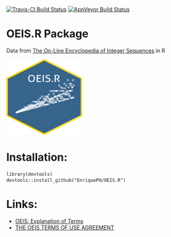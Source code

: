 [![Travis-CI Build Status](https://travis-ci.org/EnriquePH/OEIS.R.svg?branch=master)](https://travis-ci.org/EnriquePH/OEIS.R) [![AppVeyor Build Status](https://ci.appveyor.com/api/projects/status/github/EnriquePH/OEIS.R?branch=master&svg=true)](https://ci.appveyor.com/project/EnriquePH/OEIS.R)

# OEIS.R Package

Data from [The On-Line Encyclopedia of Integer Sequences](https://oeis.org/)
in R

<img src="https://raw.githubusercontent.com/EnriquePH/OEIS.R/master/sticker/OEIS.R-sticker.png" rel="OEIS.R-sticker" width="200" height="200">


# Installation:

```
library(devtools)
devtools::install_github("EnriquePH/OEIS.R")
```

# Links:
* [OEIS: Explanation of Terms](https://oeis.org/eishelp2.html)
* [THE OEIS TERMS OF USE AGREEMENT](https://oeis.org/OEISTermsOfUse.pdf)
